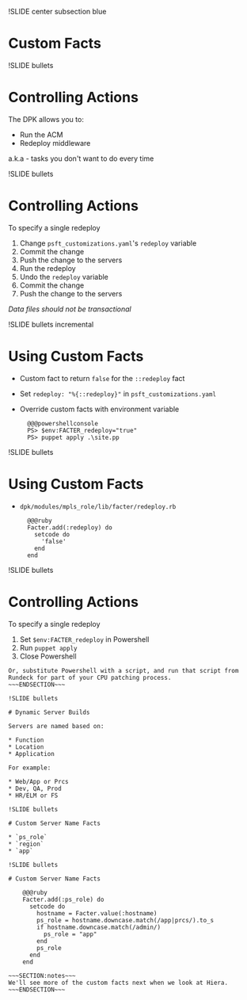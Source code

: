 !SLIDE center subsection blue

# Custom Facts

!SLIDE bullets

# Controlling Actions

The DPK allows you to:

* Run the ACM
* Redeploy middleware

a.k.a - tasks you don't want to do every time

!SLIDE bullets

# Controlling Actions

To specify a single redeploy

1. Change `psft_customizations.yaml`'s `redeploy` variable
1. Commit the change
1. Push the change to the servers
1. Run the redeploy
1. Undo the `redeploy` variable
1. Commit the change
1. Push the change to the servers

*Data files should not be transactional*

!SLIDE bullets incremental

# Using Custom Facts

* Custom fact to return `false` for the `::redeploy` fact
* Set `redeploy: "%{::redeploy}"` in `psft_customizations.yaml`
* Override custom facts with environment variable

        @@@powershellconsole
        PS> $env:FACTER_redeploy="true"
        PS> puppet apply .\site.pp 

!SLIDE bullets

# Using Custom Facts

* `dpk/modules/mpls_role/lib/facter/redeploy.rb`

        @@@ruby
        Facter.add(:redeploy) do
          setcode do
            'false'
          end
        end

!SLIDE bullets

# Controlling Actions

To specify a single redeploy

1. Set `$env:FACTER_redeploy` in Powershell
1. Run `puppet apply`
1. Close Powershell

~~~SECTION:notes~~~
Or, substitute Powershell with a script, and run that script from Rundeck for part of your CPU patching process.
~~~ENDSECTION~~~

!SLIDE bullets

# Dynamic Server Builds

Servers are named based on:

* Function
* Location
* Application

For example:

* Web/App or Prcs
* Dev, QA, Prod
* HR/ELM or FS

!SLIDE bullets

# Custom Server Name Facts

* `ps_role`
* `region`
* `app`

!SLIDE bullets

# Custom Server Name Facts

    @@@ruby
    Facter.add(:ps_role) do
      setcode do
        hostname = Facter.value(:hostname)  
        ps_role = hostname.downcase.match(/app|prcs/).to_s
        if hostname.downcase.match(/admin/)
          ps_role = "app"
        end
        ps_role
      end
    end

~~~SECTION:notes~~~
We'll see more of the custom facts next when we look at Hiera.
~~~ENDSECTION~~~
